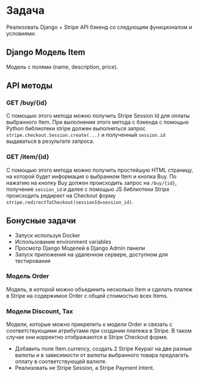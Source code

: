 # Задача

Реализовать Django + Stripe API бэкенд со следующим функционалом и условиями:

## Django Модель Item

Модель с полями (name, description, price).

## API методы

### GET /buy/{id}

С помощью этого метода можно получить Stripe Session Id для оплаты выбранного Item. При выполнении этого метода с бэкенда с помощью Python библиотеки stripe должен выполняться запрос `stripe.checkout.Session.create(...)` и полученный `session.id` выдаваться в результате запроса.

### GET /item/{id}

С помощью этого метода можно получить простейшую HTML страницу, на которой будет информация о выбранном Item и кнопка Buy. По нажатию на кнопку Buy должен происходить запрос на `/buy/{id}`, получение `session_id` и далее с помощью JS библиотеки Stripe происходить редирект на Checkout форму `stripe.redirectToCheckout(sessionId=session_id)`.

## Бонусные задачи

- Запуск используя Docker
- Использование environment variables
- Просмотр Django Моделей в Django Admin панели
- Запуск приложения на удаленном сервере, доступном для тестирования

### Модель Order

Модель, в которой можно объединить несколько Item и сделать платеж в Stripe на содержимое Order с общей стоимостью всех Items.

### Модели Discount, Tax

Модели, которые можно прикрепить к модели Order и связать с соответствующими атрибутами при создании платежа в Stripe. В таком случае они корректно отображаются в Stripe Checkout форме.

- Добавить поле Item.currency, создать 2 Stripe Keypair на две разные валюты и в зависимости от валюты выбранного товара предлагать оплату в соответствующей валюте.
- Реализовать не Stripe Session, а Stripe Payment Intent.
